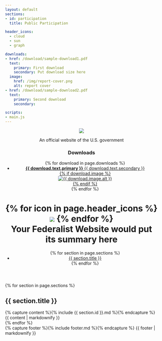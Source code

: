 ```yaml
---
layout: default
sections:
- id: participation
  title: Public Participation

header_icons:
  - cloud
  - sun
  - graph

downloads:
- href: /download/sample-download1.pdf
  text:
    primary: First download
    secondary: Put download size here
  image:
    href: /img/report-cover.png
    alt: report cover
- href: /download/sample-download2.pdf
  text:
    primary: Second download
    secondary:

scripts:
- main.js
---
```


<!-- - href: https://www.google.com
  text:
    primary: View the presentation
    secondary: Google Slides
  image:
    href: /img/report-cover.png
    alt: report cover -->

<header>

  <div class="flag-container">
    <a href="https://18f.gsa.gov">
      <img class="usa-flag" src="img/us_flag_large.png">
    </a>
    <p>An official website of the U.S. government</p>
  </div>

  <aside id="downloads">
    <h3>Downloads<span id="caret"></span></h3>
    <ul>
      {% for download in page.downloads %}
      <li>
        <a href="{{ download.href | prepend: site.baseurl }}">
          <div class="download-text">
            <strong>{{ download.text.primary }}</strong>
            <span>{{ download.text.secondary }}</span>
          </div>
          {% if download.image %}
          <div class="download-image">
            <img src="{{ download.image.href | prepend: site.baseurl }}" alt="{{ download.image.alt }}">
          </div>
          {% endif %}
        </a>
      </li>
      {% endfor %}
    </ul>
  </aside>

  <div class="container">
    <h1>
      <div>
        {% for icon in page.header_icons %}
        <img class="icon {{ icon }}" src="{{ site.baseurl }}/img/icons/{{ icon }}.svg">
        {% endfor %}
      </div>
      Your Federalist Website would put its summary here
    </h1>
  </div>

  <nav>
    <ul class="container">
    {% for section in page.sections %}
      <li><a href="#{{ section.id }}">{{ section.title }}</a></li>
    {% endfor %}
    </ul>
  </nav>
</header>

<main>
  {% for section in page.sections %}
  <section id="{{ section.id }}">
    <div class="container">
      <h1>{{ section.title }}</h1>
      {% capture content %}{% include {{ section.id }}.md %}{% endcapture %}
      {{ content | markdownify }}
    </div>
  </section>
  {% endfor %}
</main>

<footer>
  <div class="container">
    {% capture footer %}{% include footer.md %}{% endcapture %}
    {{ footer | markdownify }}
  </div>
</footer>
